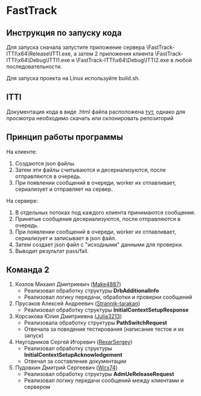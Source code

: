 # FastTrack

## Инструкция по запуску кода

Для запуска сначала запустите приложение сервера \FastTrack-ITTI\x64\Release\ITTI.exe, а затем 2 приложения клиента \FastTrack-ITTI\x64\Debug\ITTI1.exe и \FastTrack-ITTI\x64\Debug\ITTI2.exe в любой последовательности.

Для запуска проекта на Linux используйте build.sh.

## ITTI

Документация кода в виде .html файла расположена [тут](https://github.com/RexarSergey/FastTrack-ITTI/blob/master/ITTI/docs/html/index.html), однако для просмотра необходимо скачать или склонировать репозиторий

## Принцип работы программы
На клиенте:
1. Создаются json файлы.
2. Затем эти файлы считываются и десериализуются, после отправляются в очередь.
3. При появлении сообщений в очереди, worker их отлавливает, сериализует и отправляет на сервер.

На сервере:
1. В отдельных потоках под каждого клиента принимаются сообщения.
2. Принятые сообщения десериализуются, после отправляются в очередь.
3. При появлении сообщений в очереди, worker их отлавливает, сериализует и записывает в json файл.
4. Затем создает json файл с "исходными" данными для проверки.
5. Выводит результат pass/fail.

## Команда 2

1. Козлов Михаил Дмитриевич ([Make4887](https://github.com/Make4887))
   - Реализовал обработку структуры **DrbAdditionalInfo**
   - Реализовал логику передачи, обработки и проверки сообщений
2. Прусаков Алексей Андреевич ([Strannik-tarakan](https://github.com/Strannik-tarakan))
   - Реализовал обработку структуры **InitialContextSetupResponse**
3. Корсакова Юлия Дмитриевна ([Julia3213](https://github.com/Julia3213))
   - Реализовала обработку структуры **PathSwitchRequest**
   - Отвечала за поведения тестирования (написание тестов и их запуск)
5. Неугодников Сергей Игоревич ([RexarSergey](https://github.com/RexarSergey))
   - Реализовал обработку структуры **InitialContextSetupAcknowledgement**
   - Отвечал за составление документации
7. Пудовкин Дмитрий Сергеевич ([Wirx74](https://github.com/Wirx74))
   - Реализовал обработку структуры **AdmUeReleaseRequest**
   - Реализовал логику передачи сообщений между клиентами и сервером

